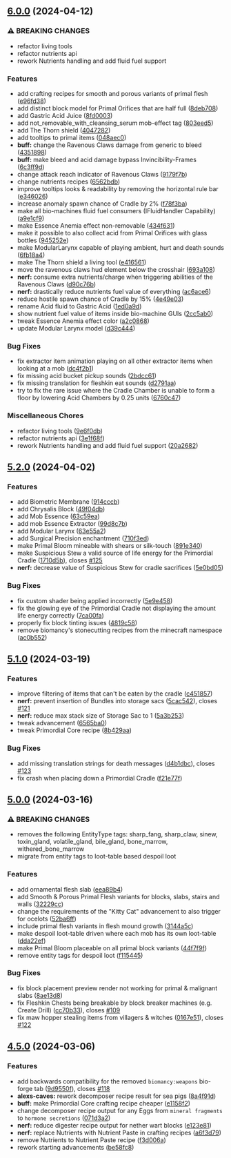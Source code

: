 ## [6.0.0](https://github.com/Elenterius/Biomancy/compare/1.20.1-v2.5.2.0...1.20.1-v2.6.0.0) (2024-04-12)


### ⚠ BREAKING CHANGES

* refactor living tools
* refactor nutrients api
* rework Nutrients handling and add fluid fuel support

### Features

* add crafting recipes for smooth and porous variants of primal flesh ([e96fd38](https://github.com/Elenterius/Biomancy/commit/e96fd3830415322d1fcf2ef5d9046f2dc0907dd3))
* add distinct block model for Primal Orifices that are half full ([8deb708](https://github.com/Elenterius/Biomancy/commit/8deb7087f66a90bec3451bbe2e89c629579cc985))
* add Gastric Acid Juice ([8fd0003](https://github.com/Elenterius/Biomancy/commit/8fd00034e4f1860ac00ba4ac759e14d924ca38e0))
* add not_removable_with_cleansing_serum mob-effect tag ([803eed5](https://github.com/Elenterius/Biomancy/commit/803eed5f70c6745b4a3567f31d86bacb06b6b9c0))
* add The Thorn shield ([4047282](https://github.com/Elenterius/Biomancy/commit/40472820b5277a88c92dd1aae24154bc373285aa))
* add tooltips to primal items ([048aec0](https://github.com/Elenterius/Biomancy/commit/048aec0c5cd32b16c8c1f458ccfd325506ec68fb))
* **buff:** change the Ravenous Claws damage from generic to bleed ([4351898](https://github.com/Elenterius/Biomancy/commit/43518981d59950e4e91eddd2eb646395a2b6e955))
* **buff:** make bleed and acid damage bypass Invincibility-Frames ([6c3ff9d](https://github.com/Elenterius/Biomancy/commit/6c3ff9d9e5278a8fbdb9c082d871a478a9f0d7ff))
* change attack reach indicator of Ravenous Claws ([9179f7b](https://github.com/Elenterius/Biomancy/commit/9179f7bd4e227c8740b14bae8f017a3a9deef0f8))
* change nutrients recipes ([6562bdb](https://github.com/Elenterius/Biomancy/commit/6562bdbf7a899610fbe9a1033286cc209ac81276))
* improve tooltips looks & readability by removing the horizontal rule bar ([e346026](https://github.com/Elenterius/Biomancy/commit/e346026caaed5e0a822983adaf78482b54b8e19f))
* increase anomaly spawn chance of Cradle by 2% ([f78f3ba](https://github.com/Elenterius/Biomancy/commit/f78f3baab6faf1c3adac4b83fd0e9645f90a601b))
* make all bio-machines fluid fuel consumers (IFluidHandler Capability) ([a9e1cf9](https://github.com/Elenterius/Biomancy/commit/a9e1cf9fbc4476cbe7fcb28e0e6cd6f048337805))
* make Essence Anemia effect non-removable ([434f631](https://github.com/Elenterius/Biomancy/commit/434f6310d45525a14f1771c904c6d1bca4a283da))
* make it possible to also collect acid from Primal Orifices with glass bottles ([945252e](https://github.com/Elenterius/Biomancy/commit/945252e9477a2639fa8000a24165ef20917e50e1))
* make ModularLarynx capable of playing ambient, hurt and death sounds ([6fb18a4](https://github.com/Elenterius/Biomancy/commit/6fb18a476dd8f97a7069b09ad73a79ef4b822ab5))
* make The Thorn shield a living tool ([e416561](https://github.com/Elenterius/Biomancy/commit/e416561c9c7c7a79e063d63046b761ac4b91ab8a))
* move the ravenous claws hud element below the crosshair ([693a108](https://github.com/Elenterius/Biomancy/commit/693a10857f979910a10729b3c110cfc8908c15c3))
* **nerf:** consume extra nutrients/charge when triggering abilities of the Ravenous Claws ([d90c76b](https://github.com/Elenterius/Biomancy/commit/d90c76b8a0ae99082910361be0d47f8c5e462455))
* **nerf:** drastically reduce nutrients fuel value of everything ([ac6ace6](https://github.com/Elenterius/Biomancy/commit/ac6ace6845999bed25ab00f2176255498400d024))
* reduce hostile spawn chance of Cradle by 15% ([4e49e03](https://github.com/Elenterius/Biomancy/commit/4e49e0347969226e8a60cedb202ab6ab365be786))
* rename Acid fluid to Gastric Acid ([1ed0a9d](https://github.com/Elenterius/Biomancy/commit/1ed0a9dd74d7b0ccc18182a599cc695ee77702b0))
* show nutrient fuel value of items inside bio-machine GUIs ([2cc5ab0](https://github.com/Elenterius/Biomancy/commit/2cc5ab0f4335eca95f780d554c89d99973525bdf))
* tweak Essence Anemia effect color ([a2c0868](https://github.com/Elenterius/Biomancy/commit/a2c0868d16e990dec3b987c1e4750f2413f66294))
* update Modular Larynx model ([d39c444](https://github.com/Elenterius/Biomancy/commit/d39c44484f653c464b72c954b82a09538f7e3ea2))


### Bug Fixes

* fix extractor item animation playing on all other extractor items when looking at a mob ([dc4f2b1](https://github.com/Elenterius/Biomancy/commit/dc4f2b175cdc593f4ff5a141ecf24d446d2e5663))
* fix missing acid bucket pickup sounds ([2bdcc61](https://github.com/Elenterius/Biomancy/commit/2bdcc610294b52e47c3eb058a7e81f742313ce57))
* fix missing translation for fleshkin eat sounds ([d2791aa](https://github.com/Elenterius/Biomancy/commit/d2791aa84578200be06e2d745d0b3da8af397196))
* try to fix the rare issue where the Cradle Chamber is unable to form a floor by lowering Acid Chambers by 0.25 units ([6760c47](https://github.com/Elenterius/Biomancy/commit/6760c47d7253e25594159bbf69530fccdfd1065b))


### Miscellaneous Chores

* refactor living tools ([9e6f0db](https://github.com/Elenterius/Biomancy/commit/9e6f0db6be607f6382ffa518848c498c8f3dd948))
* refactor nutrients api ([3e1f68f](https://github.com/Elenterius/Biomancy/commit/3e1f68f7c4c59291a5348a523a32b726a73e0c98))
* rework Nutrients handling and add fluid fuel support ([20a2682](https://github.com/Elenterius/Biomancy/commit/20a2682130d9243060e8779e5cb299d8989c0fdb))

## [5.2.0](https://github.com/Elenterius/Biomancy/compare/1.20.1-v2.5.1.0...1.20.1-v2.5.2.0) (2024-04-02)


### Features

* add Biometric Membrane ([914cccb](https://github.com/Elenterius/Biomancy/commit/914cccb4e44973c3a43457d8da963b26cbe8b4d5))
* add Chrysalis Block ([49f04db](https://github.com/Elenterius/Biomancy/commit/49f04db5de9ffad23d0fcaa3d693034128bbb355))
* add Mob Essence ([63c59ea](https://github.com/Elenterius/Biomancy/commit/63c59ea143b58bbe25c4b6d866959975f77eb238))
* add mob Essence Extractor ([99d8c7b](https://github.com/Elenterius/Biomancy/commit/99d8c7b49d30689587ffbaa342cdea2e675eec88))
* add Modular Larynx ([63e55a2](https://github.com/Elenterius/Biomancy/commit/63e55a210bd02f97bf6c5c056847a9282bf3828a))
* add Surgical Precision enchantment ([710f3ed](https://github.com/Elenterius/Biomancy/commit/710f3ed9d992dc0ab1ba9fcac464f7231101ea18))
* make Primal Bloom mineable with shears or silk-touch ([891e340](https://github.com/Elenterius/Biomancy/commit/891e340b71f5623d69b31bc797fbece45621b05b))
* make Suspicious Stew a valid source of life energy for the Primordial Cradle ([1710d5b](https://github.com/Elenterius/Biomancy/commit/1710d5b9b89c4f181133c1ea310e9a2b5bf768bc)), closes [#125](https://github.com/Elenterius/Biomancy/issues/125)
* **nerf:** decrease value of Suspicious Stew for cradle sacrifices ([5e0bd05](https://github.com/Elenterius/Biomancy/commit/5e0bd0514ed48982c784034688177627a4d2447b))


### Bug Fixes

* fix custom shader being applied incorrectly ([5e9e458](https://github.com/Elenterius/Biomancy/commit/5e9e45883b2b95c134bc3eced46d9880772c5ac3))
* fix the glowing eye of the Primordial Cradle not displaying the amount life energy correctly ([7ca00fa](https://github.com/Elenterius/Biomancy/commit/7ca00fad03ab0b3b2124feff865f2a6d57e9842a))
* properly fix block tinting issues ([4819c58](https://github.com/Elenterius/Biomancy/commit/4819c586ae61deaca0b443e85bb8f93334354a55))
* remove biomancy's stonecutting recipes from the minecraft namespace ([ac0b552](https://github.com/Elenterius/Biomancy/commit/ac0b5524122846926e6365b7552239b8cf68733c))

## [5.1.0](https://github.com/Elenterius/Biomancy/compare/1.20.1-v2.5.0.0...1.20.1-v2.5.1.0) (2024-03-19)


### Features

* improve filtering of items that can't be eaten by the cradle ([c451857](https://github.com/Elenterius/Biomancy/commit/c451857ec4c75179c4a686d43321e628b5488ba9))
* **nerf:** prevent insertion of Bundles into storage sacs ([5cac542](https://github.com/Elenterius/Biomancy/commit/5cac54258faf894fdbd8bb04c36f0c1d488dd314)), closes [#121](https://github.com/Elenterius/Biomancy/issues/121)
* **nerf:** reduce max stack size of Storage Sac to 1 ([5a3b253](https://github.com/Elenterius/Biomancy/commit/5a3b2530df822b818bd97ed9db0bc78f22faea99))
* tweak advancement ([6565ba0](https://github.com/Elenterius/Biomancy/commit/6565ba0e1db565737d4758abd4a7b071d00575dc))
* tweak Primordial Core recipe ([8b429aa](https://github.com/Elenterius/Biomancy/commit/8b429aac6c433f9a7033d9ea181af8f862e53a10))


### Bug Fixes

* add missing translation strings for death messages ([d4b1dbc](https://github.com/Elenterius/Biomancy/commit/d4b1dbc38377736734dff273b788d2f2970cae2e)), closes [#123](https://github.com/Elenterius/Biomancy/issues/123)
* fix crash when placing down a Primordial Cradle ([f21e77f](https://github.com/Elenterius/Biomancy/commit/f21e77f23cf970d48ae6de9b13c281c64508f365))

## [5.0.0](https://github.com/Elenterius/Biomancy/compare/1.20.1-v2.4.5.0...1.20.1-v2.5.0.0) (2024-03-16)


### ⚠ BREAKING CHANGES

* removes the following EntityType tags: sharp_fang, sharp_claw, sinew, toxin_gland, volatile_gland, bile_gland, bone_marrow, withered_bone_marrow
* migrate from entity tags to loot-table based despoil loot

### Features

* add ornamental flesh slab ([eea89b4](https://github.com/Elenterius/Biomancy/commit/eea89b4981714320e50ebd0d342d9227425f12e7))
* add Smooth & Porous Primal Flesh variants for blocks, slabs, stairs and walls ([32229cc](https://github.com/Elenterius/Biomancy/commit/32229cca7381b3662c4dddbf62438f0b4f0c4c1a))
* change the requirements of the "Kitty Cat" advancement to also trigger for ocelots ([52ba6ff](https://github.com/Elenterius/Biomancy/commit/52ba6ff9c93981fdb08f739332f3af41a256a0fa))
* include primal flesh variants in flesh mound growth ([3144a5c](https://github.com/Elenterius/Biomancy/commit/3144a5c485bddbb7cb5725422cf05bfe055b150c))
* make despoil loot-table driven where each mob has its own loot-table ([dda22ef](https://github.com/Elenterius/Biomancy/commit/dda22efed27486edd5691301649f28439c8b84df))
* make Primal Bloom placeable on all primal block variants ([44f7f9f](https://github.com/Elenterius/Biomancy/commit/44f7f9f09c0165090c842e362fc9b5a866074528))
* remove entity tags for despoil loot ([f115445](https://github.com/Elenterius/Biomancy/commit/f1154459c62289ee9b3bc306c17689269eee9e1d))


### Bug Fixes

* fix block placement preview render not working for primal & malignant slabs ([8ae13d8](https://github.com/Elenterius/Biomancy/commit/8ae13d8d11e4429fcc942c920f5e38f0b62ed780))
* fix Fleshkin Chests being breakable by block breaker machines (e.g. Create Drill) ([cc70b33](https://github.com/Elenterius/Biomancy/commit/cc70b3377606b9789a7319b8324fdea904bf60cf)), closes [#109](https://github.com/Elenterius/Biomancy/issues/109)
* fix maw hopper stealing items from villagers & witches ([0167e51](https://github.com/Elenterius/Biomancy/commit/0167e5194ceb21a829008432b73c4320836a6eeb)), closes [#122](https://github.com/Elenterius/Biomancy/issues/122)

## [4.5.0](https://github.com/Elenterius/Biomancy/compare/1.20.1-v2.4.4.0...1.20.1-v2.4.5.0) (2024-03-06)


### Features

* add backwards compatibility for the removed `biomancy:weapons` bio-forge tab ([9d9550f](https://github.com/Elenterius/Biomancy/commit/9d9550f35f85f9a4c5a58b66fc7eae4ee2e2f013)), closes [#118](https://github.com/Elenterius/Biomancy/issues/118)
* **alexs-caves:** rework decomposer recipe result for sea pigs ([8a4f91d](https://github.com/Elenterius/Biomancy/commit/8a4f91dadf9cf45216cd989368b49a90fa79003c))
* **buff:** make Primordial Core crafting recipe cheaper ([e1158f2](https://github.com/Elenterius/Biomancy/commit/e1158f258de8381e6a8fbbeaeabe845518352f7d))
* change decomposer recipe output for any Eggs from `mineral fragments` to `hormone secretions` ([071d3a2](https://github.com/Elenterius/Biomancy/commit/071d3a2bc3d6ff69a35b355ebcec135a7f9d9297))
* **nerf:** reduce digester recipe output for nether wart blocks ([e123e81](https://github.com/Elenterius/Biomancy/commit/e123e81d50b01f5f143f2e0be61db7fd922cc18d))
* **nerf:** replace Nutrients with Nutrient Paste in crafting recipes ([a6f3d79](https://github.com/Elenterius/Biomancy/commit/a6f3d79feba8a51acbd1cfe36888be0ca7e4ef27))
* remove Nutrients to Nutrient Paste recipe ([f3d006a](https://github.com/Elenterius/Biomancy/commit/f3d006a60a6b4d59cb861d6f0bd3f2384771295f))
* rework starting advancements ([be58fc8](https://github.com/Elenterius/Biomancy/commit/be58fc88442a96b7babc705d9bd37128171e7434))

